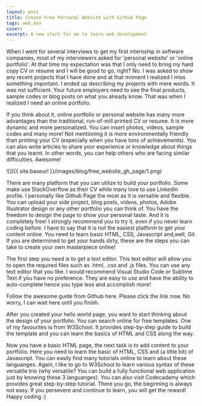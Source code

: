 ```yaml
---
layout: post
title: Create Free Personal Website with Github Page
tags: web_dev
cover: 
excerpt: A new start for me to learn web development
---
```


When I went for several interviews to get my first internship in software companies, most of my interviewers asked for 'personal website' or 'online portfolio'. At that time my expectation was that I only need to bring my hard copy CV or resume and I will be good to go, right? No. I was asked to show any recent projects that I have done and at that moment I realized I miss something important. I ended up describing my projects with mere words. It was not sufficient. Your future employers need to see the final products, sample codes or blog posts on what you already know. That was when I realized I need an online portfolio.

If you think about it, online portfolio or personal website has many more advantages than the traditional, run-of-mill printed CV or resume. It is more dynamic and more personalized. You can insert photos, videos, sample codes and many more! Not mentioning it is more environmentally friendly than printing your CV (especially when you have tons of achievements). You can also write articles to share your experience or knowledge about things that you learnt. In other words, you can help others who are facing similar difficulties. Awesome!

![]({{ site.baseurl }}/images/blog/free_website_gh_page/1.png)

There are many platform that you can utilize to build your portfolio. Some make use StackOverflow as their CV while many love to use LinkedIn profile. I personally like Github Page the most as it is versatile and flexible. You can upload your side project, blog posts, videos, photos, Adobe Illustrator design or any other portfolio you can think of. You have the freedom to design the page to show your personal taste. And it is completely free! I strongly recommend you to try it, even if you never learn coding before. I have to say that it is not the easiest platform to get your content online. You need to learn basic HTML, CSS, Javascript and,well, Git. If you are determined to get your hands dirty, these are the steps you can take to create your own masterpiece online!

The first step you need is to get a text editor. This text editor will allow you to open the required files such as .html, .css and .js files. You can use any text editor that you like. I would recommend Visual Studio Code or Sublime Text if you have no preference. They are easy to use and have the ability to auto-complete hence you type less and accomplish more!

Follow the awesome guide from Github here. Please click the link now. No worry, I can wait here until you finish.

After you created your hello world page, you want to start thinking about the design of your portfolio. You can search online for free templates. One of my favourites is from W3School. It provides step-by-step guide to build the template and you can learn the basics of HTML and CSS along the way.

Now you have a basic HTML page, the next task is to add content to your portfolio. Here you need to learn the basic of HTML, CSS and (a little bit) of Javascript. You can easily find many tutorials online to learn about these languanges. Again, I like to go to W3School to learn various syntax of these versatile trio (why versatile? You can build a fully functional web application just by knowing these 3 languanges). You can also visit Codecademy which provides great step-by-step tutorial. There you go, the beginning is always not easy. If you persevere and continue to learn, you will get the reward! Happy coding :)


